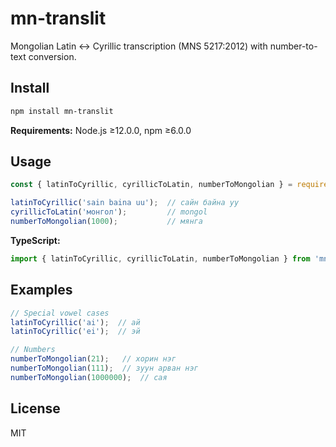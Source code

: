 # mn-translit

Mongolian Latin ↔ Cyrillic transcription (MNS 5217:2012) with number-to-text conversion.

## Install

```bash
npm install mn-translit
```

**Requirements:** Node.js ≥12.0.0, npm ≥6.0.0

## Usage

```javascript
const { latinToCyrillic, cyrillicToLatin, numberToMongolian } = require('mn-translit');

latinToCyrillic('sain baina uu');  // сайн байна уу
cyrillicToLatin('монгол');         // mongol
numberToMongolian(1000);           // мянга
```

**TypeScript:**

```typescript
import { latinToCyrillic, cyrillicToLatin, numberToMongolian } from 'mn-translit';
```

## Examples

```javascript
// Special vowel cases
latinToCyrillic('ai');  // ай
latinToCyrillic('ei');  // эй

// Numbers
numberToMongolian(21);   // хорин нэг
numberToMongolian(111);  // зуун арван нэг
numberToMongolian(1000000);  // сая
```

## License

MIT

